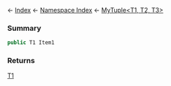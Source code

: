 ← [Index](Api-Index) ← [Namespace Index](Namespace-Index) ← [MyTuple<T1, T2, T3>](VRage.MyTuple`3)

### Summary

```csharp
public T1 Item1
```

### Returns

[T1]()

